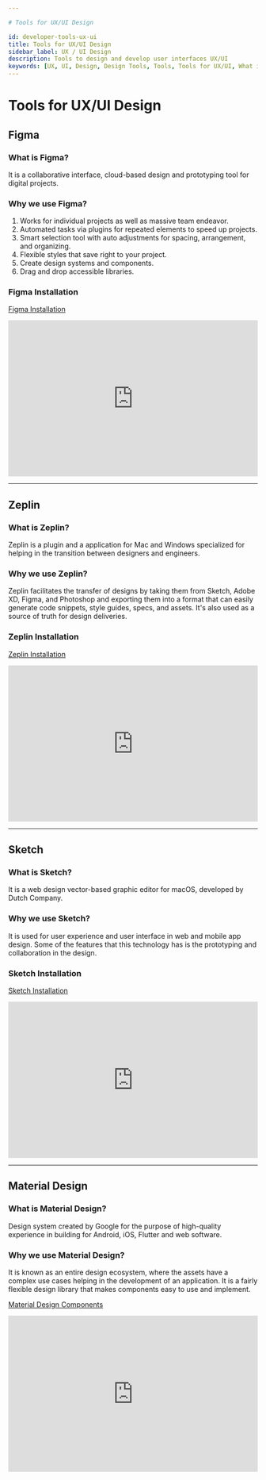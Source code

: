 ```yaml
---

# Tools for UX/UI Design

id: developer-tools-ux-ui
title: Tools for UX/UI Design
sidebar_label: UX / UI Design
description: Tools to design and develop user interfaces UX/UI
keywords: [UX, UI, Design, Design Tools, Tools, Tools for UX/UI, What is UI, EOS, EOS Costa Rica, Why UX/UI ]
---
```


# Tools for UX/UI Design


## Figma

### What is Figma?

It is a collaborative interface, cloud-based design and prototyping tool for digital projects.

### Why we use Figma?

1. Works for individual projects as well as massive team endeavor.
2. Automated tasks via plugins for repeated elements to speed up projects.
3. Smart selection tool with auto adjustments for spacing, arrangement, and organizing.
4. Flexible styles that save right to your project.
5. Create design systems and components.
6. Drag and drop accessible libraries.

### Figma Installation

[Figma Installation](https://www.figma.com/downloads/)

<iframe width="100%" height="315" src="https://www.youtube.com/embed/Cx2dkpBxst8" frameBorder="0" allowFullScreen loading="lazy"></iframe>

* * *

## Zeplin

### What is Zeplin?

Zeplin is a plugin and a application for Mac and Windows specialized for helping in the transition between designers and engineers.

### Why we use Zeplin?

Zeplin facilitates the transfer of designs by taking them from Sketch, Adobe XD, Figma, and Photoshop and exporting them into a format that can easily generate code snippets, style guides, specs, and assets. It's also used as a source of truth for design deliveries.

### Zeplin Installation

[Zeplin Installation](https://support.zeplin.io/en/articles/244698-downloading-mac-and-windows-apps)

<iframe width="100%" height="315" src="https://www.youtube.com/embed/x1RPNx8Jsp4" frameBorder="0" allowFullScreen loading="lazy"></iframe>

* * *

## Sketch

### What is Sketch?

It is a web design vector-based graphic editor for macOS, developed by Dutch Company.

### Why we use Sketch?

It is used for user experience and user interface in web and mobile app design. Some of the features that this technology has is the prototyping and collaboration in the design.

### Sketch Installation

[Sketch Installation](https://www.sketch.com/updates/)

 <iframe width="100%" height="315" src="https://www.youtube.com/embed/ilcwjXTqyNM"  frameBorder="0" allowFullScreen loading="lazy"></iframe>

* * *

## Material Design

### What is Material Design?

Design system created by Google for the purpose of high-quality experience in building for Android, iOS, Flutter and web software.

### Why we use Material Design?

It is known as an entire design ecosystem, where the assets have a complex use cases helping in the development of an application. It is a fairly flexible design library that makes components easy to use and implement.

[Material Design Components](https://material.io/components)

<iframe
width="100%" height="315" src="https://www.youtube.com/embed/ckCe0xZv3Co"  frameBorder="0" allowFullScreen /> 